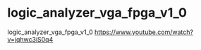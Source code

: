# logic_analyzer_vga_fpga_v1_0
logic_analyzer_vga_fpga_v1_0
https://www.youtube.com/watch?v=jqhwc3iS0q4
